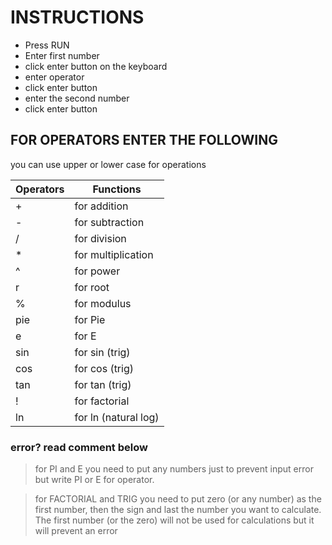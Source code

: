 # INSTRUCTIONS

- Press RUN
- Enter first number
- click enter button on the keyboard
- enter operator
- click enter button 
- enter the second number
- click enter button


## FOR OPERATORS ENTER THE FOLLOWING

you can use upper or lower case for operations    

Operators|Functions
---------|---------
   +     |for addition
   -     |for subtraction
   /     |for division
   *     |for multiplication
   ^     |for power
   r     |for root
   %     |for modulus
   pie   |for Pie
   e     |for E
   sin   |for sin (trig)
   cos   |for cos (trig)
   tan   |for tan (trig)
   !     |for factorial 
   ln    |for ln (natural log)
   

### error? read comment below

> for PI and E you need to put any numbers just to prevent input error but write PI or E for operator.

> for FACTORIAL and TRIG you need to put zero (or any number) as the first number, then the sign and last the number you want to calculate. The first number (or the zero) will not be used for calculations but it will prevent an error
